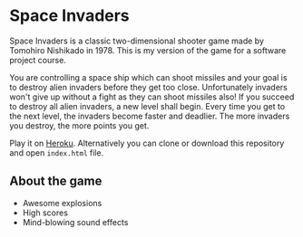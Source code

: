 # Space Invaders

Space Invaders is a classic two-dimensional shooter game made by Tomohiro Nishikado in 1978.
This is my version of the game for a software project course.

You are controlling a space ship which can shoot missiles and your goal is to
destroy alien invaders before they get too close. Unfortunately invaders won't
give up without a fight as they can shoot missiles also!
If you succeed to destroy all alien invaders, a new level shall begin.
Every time you get to the next level, the invaders become faster and deadlier.
The more invaders you destroy, the more points you get.

Play it on [Heroku](https://infinite-lake-96180.herokuapp.com).
Alternatively you can clone or download this repository and open `index.html` file.

## About the game ##

* Awesome explosions
* High scores
* Mind-blowing sound effects
